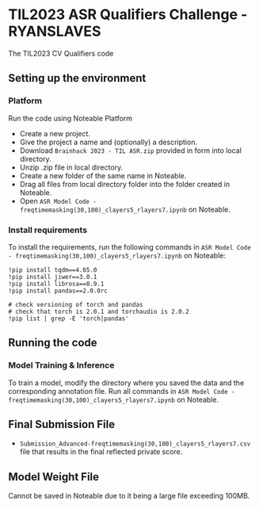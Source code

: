# TIL2023 ASR Qualifiers Challenge - RYANSLAVES

The TIL2023 CV Qualifiers code

## Setting up the environment

### Platform

Run the code using Noteable Platform  

* Create a new project.
* Give the project a name and (optionally) a description.
* Download `Brainhack 2023 - TIL ASR.zip` provided in form into local directory.
* Unzip .zip file in local directory.
* Create a new folder of the same name in Noteable.
* Drag all files from local directory folder into the folder created in Noteable.
* Open `ASR Model Code - freqtimemasking(30,100)_clayers5_rlayers7.ipynb` on Noteable.


### Install requirements

To install the requirements, run the following commands in `ASR Model Code - freqtimemasking(30,100)_clayers5_rlayers7.ipynb` on Noteable:

```shell
!pip install tqdm==4.65.0
!pip install jiwer==3.0.1   
!pip install librosa==0.9.1
!pip install pandas==2.0.0rc

# check versioning of torch and pandas
# check that torch is 2.0.1 and torchaudio is 2.0.2
!pip list | grep -E 'torch|pandas'
``` 

## Running the code

### Model Training & Inference  
To train a model, modify the directory where you saved the data and the corresponding annotation file. Run all commands in `ASR Model Code - freqtimemasking(30,100)_clayers5_rlayers7.ipynb` on Noteable.

## Final Submission File

* `Submission_Advanced-freqtimemasking(30,100)_clayers5_rlayers7.csv` file that results in the final reflected private score.

## Model Weight File

Cannot be saved in Noteable due to it being a large file exceeding 100MB. 